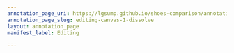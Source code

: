 ```yaml
---
annotation_page_uri: https://lgsump.github.io/shoes-comparison/annotations/editing-canvas-1-dissolve.json
annotation_page_slug: editing-canvas-1-dissolve
layout: annotation_page
manifest_label: Editing

---
```

